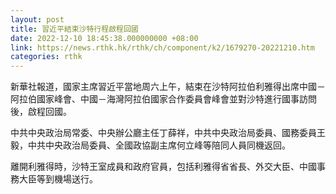 ```yaml
---
layout: post
title: 習近平結束沙特行程啟程回國
date: 2022-12-10 18:45:38.000000000 +08:00
link: https://news.rthk.hk/rthk/ch/component/k2/1679270-20221210.htm
categories: rthk
---
```


新華社報道，國家主席習近平當地周六上午，結束在沙特阿拉伯利雅得出席中國－阿拉伯國家峰會、中國－海灣阿拉伯國家合作委員會峰會並對沙特進行國事訪問後，啟程回國。

中共中央政治局常委、中央辦公廳主任丁薛祥，中共中央政治局委員、國務委員王毅，中共中央政治局委員、全國政協副主席何立峰等陪同人員同機返回。

離開利雅得時，沙特王室成員和政府官員，包括利雅得省省長、外交大臣、中國事務大臣等到機場送行。
